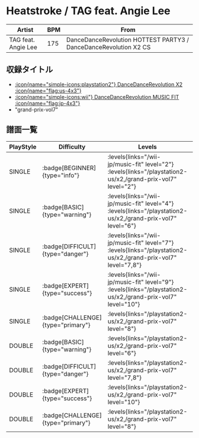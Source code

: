 # Heatstroke / TAG feat. Angie Lee

|Artist|BPM|From|
|------|---|----|
|TAG feat. Angie Lee|175|DanceDanceRevolution HOTTEST PARTY3 / DanceDanceRevolution X2 CS|

## 収録タイトル

- [:icon{name="simple-icons:playstation2"} DanceDanceRevolution X2 :icon{name="flag:us-4x3"}](/playstation2-us/x2)
- [:icon{name="simple-icons:wii"} DanceDanceRevolution MUSIC FIT :icon{name="flag:jp-4x3"}](/wii-jp/music-fit)
- "grand-prix-vol7"

## 譜面一覧

|PlayStyle|Difficulty|Levels|Notes|Movie|
|---------|----------|------|-----|-----|
|SINGLE| :badge[BEGINNER]{type="info"}| :levels{links="/wii-jp/music-fit" level="2"} :levels{links="/playstation2-us/x2,/grand-prix-vol7" level="2"}|84/0||
|SINGLE| :badge[BASIC]{type="warning"}| :levels{links="/wii-jp/music-fit" level="4"} :levels{links="/playstation2-us/x2,/grand-prix-vol7" level="6"}|174/36||
|SINGLE| :badge[DIFFICULT]{type="danger"}| :levels{links="/wii-jp/music-fit" level="7"} :levels{links="/playstation2-us/x2,/grand-prix-vol7" level="7,8"}|219/39||
|SINGLE| :badge[EXPERT]{type="success"}| :levels{links="/wii-jp/music-fit" level="9"} :levels{links="/playstation2-us/x2,/grand-prix-vol7" level="10"}|305/4||
|SINGLE| :badge[CHALLENGE]{type="primary"}| :levels{links="/playstation2-us/x2,/grand-prix-vol7" level="8"}|201/37(20)||
|DOUBLE| :badge[BASIC]{type="warning"}| :levels{links="/playstation2-us/x2,/grand-prix-vol7" level="6"}|170/36||
|DOUBLE| :badge[DIFFICULT]{type="danger"}| :levels{links="/playstation2-us/x2,/grand-prix-vol7" level="7,8"}|220/29||
|DOUBLE| :badge[EXPERT]{type="success"}| :levels{links="/playstation2-us/x2,/grand-prix-vol7" level="10"}|300/4||
|DOUBLE| :badge[CHALLENGE]{type="primary"}| :levels{links="/playstation2-us/x2,/grand-prix-vol7" level="8"}|201/28(20)||
